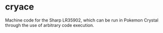 # cryace
Machine code for the Sharp LR35902, which can be run in Pokemon Crystal through the use of arbitrary code execution.

